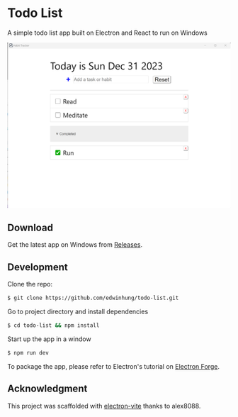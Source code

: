 # Todo List
A simple todo list app built on Electron and React to run on Windows

![todo_list](resources/Screenshot.png)

## Download
Get the latest app on Windows from [Releases](https://github.com/edwinhung/todo-list/releases).

## Development

Clone the repo:
```bash
$ git clone https://github.com/edwinhung/todo-list.git
```

Go to project directory and install dependencies
```bash
$ cd todo-list && npm install
```

Start up the app in a window
```bash
$ npm run dev
```

To package the app, please refer to Electron's tutorial on [Electron Forge](https://www.electronjs.org/docs/latest/tutorial/tutorial-packaging).


## Acknowledgment
This project was scaffolded with [electron-vite](https://github.com/alex8088/electron-vite) thanks to alex8088.